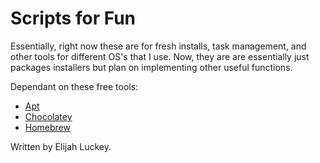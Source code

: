 # Scripts for Fun

Essentially, right now these are for fresh installs, task management, and other tools for different OS's that I use. Now, they are are essentially just packages installers but plan on implementing other useful functions.

Dependant on these free tools:

  - [Apt](https://packages.ubuntu.com/)
  - [Chocolatey](https://chocolatey.org/)
  - [Homebrew](https://brew.sh/)

Written by Elijah Luckey.

